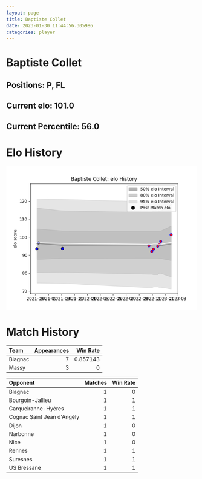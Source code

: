 ```yaml
---  
layout: page  
title: Baptiste Collet  
date: 2023-01-30 11:44:56.305986  
categories: player  
---
```

# Baptiste Collet

## Positions: P, FL

## Current elo: 101.0

## Current Percentile: 56.0

# Elo History


![elo history](history_BaptisteCollet.png)
# Match History


| Team    |   Appearances |   Win Rate |
|:--------|--------------:|-----------:|
| Blagnac |             7 |   0.857143 |
| Massy   |             3 |   0        |

| Opponent                   |   Matches |   Win Rate |
|:---------------------------|----------:|-----------:|
| Blagnac                    |         1 |          0 |
| Bourgoin-Jallieu           |         1 |          1 |
| Carqueiranne-Hyères        |         1 |          1 |
| Cognac Saint Jean d'Angély |         1 |          1 |
| Dijon                      |         1 |          0 |
| Narbonne                   |         1 |          0 |
| Nice                       |         1 |          0 |
| Rennes                     |         1 |          1 |
| Suresnes                   |         1 |          1 |
| US Bressane                |         1 |          1 |